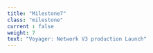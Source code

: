 ```yaml
---
title: "Milestone7"
class: "milestone"
current : false
weight: 7
text: "Voyager: Network V3 production Launch"
---
```

